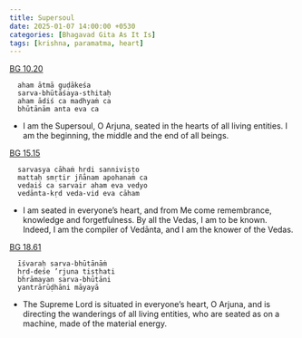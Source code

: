 ```yaml
---
title: Supersoul
date: 2025-01-07 14:00:00 +0530
categories: [Bhagavad Gita As It Is]
tags: [krishna, paramatma, heart]
---
```


[BG 10.20](https://vedabase.io/en/library/bg/10/20/)
```
  aham ātmā guḍākeśa
  sarva-bhūtāśaya-sthitaḥ
  aham ādiś ca madhyaṁ ca
  bhūtānām anta eva ca
```
  - I am the Supersoul, O Arjuna, seated in the hearts of all living entities. I am the beginning, the middle and the end of all beings.

[BG 15.15](https://vedabase.io/en/library/bg/15/15/)
```
  sarvasya cāhaṁ hṛdi sanniviṣṭo
  mattaḥ smṛtir jñānam apohanaṁ ca
  vedaiś ca sarvair aham eva vedyo
  vedānta-kṛd veda-vid eva cāham
```
  - I am seated in everyone’s heart, and from Me come remembrance, knowledge and forgetfulness. By all the Vedas, I am to be known. Indeed, I am the compiler of Vedānta, and I am the knower of the Vedas.

[BG 18.61](https://vedabase.io/en/library/bg/18/61/)
```
  īśvaraḥ sarva-bhūtānāṁ
  hṛd-deśe ’rjuna tiṣṭhati
  bhrāmayan sarva-bhūtāni
  yantrārūḍhāni māyayā
```
  - The Supreme Lord is situated in everyone’s heart, O Arjuna, and is directing the wanderings of all living entities, who are seated as on a machine, made of the material energy.
